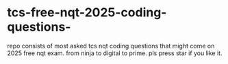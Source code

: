 # tcs-free-nqt-2025-coding-questions-
repo consists of most asked tcs nqt coding questions that might come on 2025 free nqt exam. from ninja to digital to prime. pls press star if you like it.
